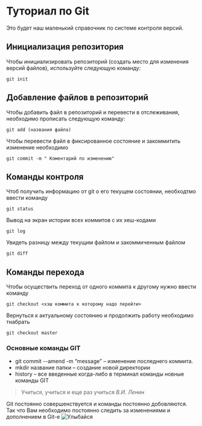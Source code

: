 # Туториал по Git
Это будет наш маленький справочник по системе контроля версий.
## Инициализация репозитория
Чтобы инициализировать репозиторий (создать место для изменения версий файлов), используйте следующую команду:
~~~
git init
~~~
## Добавление файлов в репозиторий
Чтобы добавить файл в репозиторий и перевести в отслеживания, необходимо прописать следующую команду: 
~~~
git add (названия файла)
~~~
Чтобы перевести файл в фиксированное состояние и закоммитить изменение необходимо
~~~
git commit -m " Коментарий по изменению"
~~~
## Команды контроля 
Чтоб получить информацию от git о его текущем состоянии, необходтмо ввести команду
~~~
git status
~~~~
Вывод на экран истории всех коммитов с их хеш-кодами
~~~
git log
~~~
Увидеть разницу между текущим файлом и закоммиченным файлом
~~~
git diff
~~~
## Команды перехода
Чтобы осуществить переход от одного коммита к другому нужно ввести команду
~~~
git checkout <хэш коммита к которому надо перейти>
~~~
Вернуться к актуальному состоянию и продолжить работу необходимо тнабрать
~~~
git checkout master
~~~
### Основные команды GIT
* git commit --amend -m “message” – изменение последнего коммита.
* mkdir название папки – создание новой директории
* history – все введенные когда-либо в терминал команды новные команды GIT

> Учиться, учиться и еще раз учиться _В.И. Ленин_

Git постоянно совершенствуется и команды постоянно добовляются. Так что Вам необходимо постоянно следить за изменениями и дополнением в Git-е
![Улыбайся](1541143214_3.jpg)